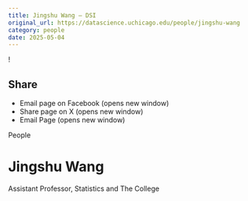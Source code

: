 ```yaml
---
title: Jingshu Wang – DSI
original_url: https://datascience.uchicago.edu/people/jingshu-wang
category: people
date: 2025-05-04
---
```


<!-- Table-like structure detected -->

!

## Share

* Email page on Facebook (opens new window)
* Share page on X (opens new window)
* Email Page (opens new window)

<!-- Table-like structure detected -->

People

# Jingshu Wang

Assistant Professor, Statistics and The College